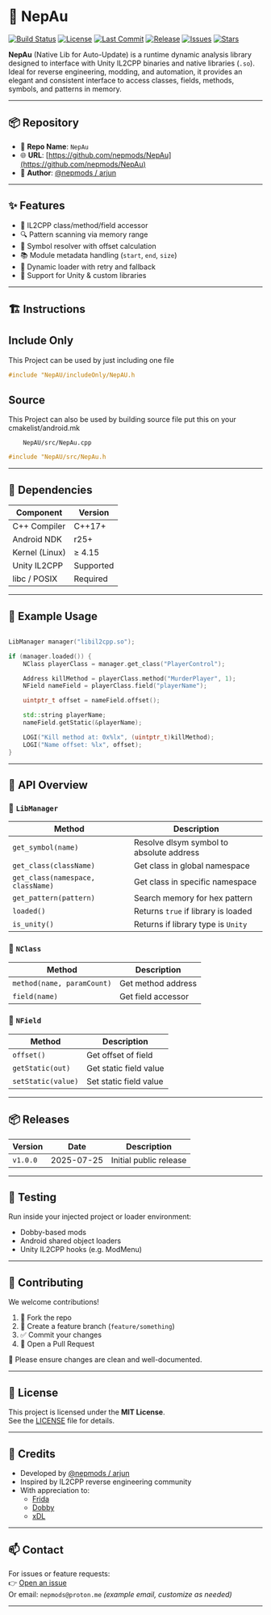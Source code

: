 # 🧠 NepAu

[![Build Status](https://img.shields.io/github/actions/workflow/status/nepmods/NepAu/build.yml?branch=main)](https://github.com/nepmods/NepAu/actions)
[![License](https://img.shields.io/github/license/nepmods/NepAu)](https://github.com/nepmods/NepAu/blob/main/LICENSE)
[![Last Commit](https://img.shields.io/github/last-commit/nepmods/NepAu)](https://github.com/nepmods/NepAu/commits/main)
[![Release](https://img.shields.io/github/v/release/nepmods/NepAu)](https://github.com/nepmods/NepAu/releases)
[![Issues](https://img.shields.io/github/issues/nepmods/NepAu)](https://github.com/nepmods/NepAu/issues)
[![Stars](https://img.shields.io/github/stars/nepmods/NepAu)](https://github.com/nepmods/NepAu/stargazers)

**NepAu** (Native Lib for Auto-Update) is a runtime dynamic analysis library designed to interface with Unity IL2CPP binaries and native libraries (`.so`). Ideal for reverse engineering, modding, and automation, it provides an elegant and consistent interface to access classes, fields, methods, symbols, and patterns in memory.

---

## 📦 Repository

- 📁 **Repo Name**: `NepAu`
- 🌐 **URL**: [https://github.com/nepmods/NepAu](https://github.com/nepmods/NepAu)
- 👤 **Author**: [@nepmods / arjun](https://github.com/nepmods)

---

## ✨ Features

- 🧠 IL2CPP class/method/field accessor
- 🔍 Pattern scanning via memory range
- 📜 Symbol resolver with offset calculation
- 📚 Module metadata handling (`start`, `end`, `size`)
- 🔄 Dynamic loader with retry and fallback
- 🧪 Support for Unity & custom libraries

---

## 🏗️ Instructions

## Include Only
This Project can be used by just including one file

```c++
#include "NepAU/includeOnly/NepAU.h
```
## Source
This Project can also be used by building source file
put this on your cmakelist/android.mk
```
    NepAU/src/NepAu.cpp
```

```c++
#include "NepAU/src/NepAu.h
```
---

## 🔧 Dependencies

| Component     | Version     |
|---------------|-------------|
| C++ Compiler  | C++17+      |
| Android NDK   | r25+        |
| Kernel (Linux)| ≥ 4.15      |
| Unity IL2CPP  | Supported   |
| libc / POSIX  | Required    |

---

## 🧰 Example Usage

```cpp

LibManager manager("libil2cpp.so");

if (manager.loaded()) {
    NClass playerClass = manager.get_class("PlayerControl");

    Address killMethod = playerClass.method("MurderPlayer", 1);
    NField nameField = playerClass.field("playerName");

    uintptr_t offset = nameField.offset();

    std::string playerName;
    nameField.getStatic(&playerName);

    LOGI("Kill method at: 0x%lx", (uintptr_t)killMethod);
    LOGI("Name offset: %lx", offset);
}
```

---

## 📘 API Overview

### 🔹 `LibManager`
| Method | Description |
|--------|-------------|
| `get_symbol(name)` | Resolve dlsym symbol to absolute address |
| `get_class(className)` | Get class in global namespace |
| `get_class(namespace, className)` | Get class in specific namespace |
| `get_pattern(pattern)` | Search memory for hex pattern |
| `loaded()` | Returns `true` if library is loaded |
| `is_unity()` | Returns if library type is `Unity` |

### 🔹 `NClass`
| Method | Description |
|--------|-------------|
| `method(name, paramCount)` | Get method address |
| `field(name)` | Get field accessor |

### 🔹 `NField`
| Method | Description |
|--------|-------------|
| `offset()` | Get offset of field |
| `getStatic(out)` | Get static field value |
| `setStatic(value)` | Set static field value |

---

## 📦 Releases

| Version | Date       | Description        |
|---------|------------|--------------------|
| `v1.0.0` | 2025-07-25 | Initial public release |


---

## 🧪 Testing

Run inside your injected project or loader environment:
-  Dobby-based mods
- Android shared object loaders
- Unity IL2CPP hooks (e.g. ModMenu)

---

## 🙋 Contributing

We welcome contributions!

1. 🍴 Fork the repo
2. 🔧 Create a feature branch (`feature/something`)
3. ✅ Commit your changes
4. 🚀 Open a Pull Request

📜 Please ensure changes are clean and well-documented.

---

## 📄 License

This project is licensed under the **MIT License**.  
See the [LICENSE](https://github.com/nepmods/NepAu/blob/main/LICENSE) file for details.

---

## 🧠 Credits

- Developed by [@nepmods / arjun](https://github.com/nepmods)
- Inspired by IL2CPP reverse engineering community
- With appreciation to:
    - [Frida](https://frida.re/)
    - [Dobby](https://github.com/jmpews/Dobby)
    - [xDL](https://github.com/ViRb3/xDL)

---

## 📫 Contact

For issues or feature requests:  
👉 [Open an issue](https://github.com/nepmods/NepAu/issues)  
Or email: `nepmods@proton.me` *(example email, customize as needed)*

---
